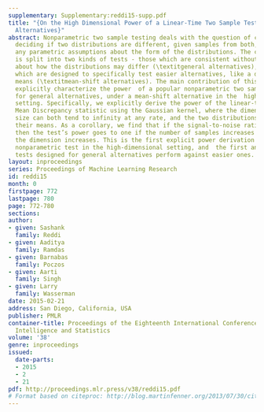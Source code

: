```yaml
---
supplementary: Supplementary:reddi15-supp.pdf
title: "{On the High Dimensional Power of a Linear-Time Two Sample Test under Mean-shift
  Alternatives}"
abstract: Nonparametric two sample testing deals with the question of consistently
  deciding if two distributions are different, given samples from both, without making
  any parametric assumptions about the form of the distributions. The current literature
  is split into two kinds of tests - those which are consistent without any assumptions
  about how the distributions may differ (\textitgeneral alternatives), and those
  which are designed to specifically test easier alternatives, like a difference in
  means (\textitmean-shift alternatives). The main contribution of this paper is to
  explicitly characterize the power  of a popular nonparametric two sample test, designed
  for general alternatives, under a mean-shift alternative in the  high-dimensional
  setting. Specifically, we explicitly derive the power of the linear-time Maximum
  Mean Discrepancy statistic using the Gaussian kernel, where the dimension and sample
  size can both tend to infinity at any rate, and the two distributions differ in
  their means. As a corollary, we find that if the signal-to-noise ratio is held constant,
  then the test’s power goes to one if the number of samples increases faster than
  the dimension increases. This is the first explicit power derivation for a general
  nonparametric test in the high-dimensional setting, and  the first analysis of how
  tests designed for general alternatives perform against easier ones.
layout: inproceedings
series: Proceedings of Machine Learning Research
id: reddi15
month: 0
firstpage: 772
lastpage: 780
page: 772-780
sections: 
author:
- given: Sashank
  family: Reddi
- given: Aaditya
  family: Ramdas
- given: Barnabas
  family: Poczos
- given: Aarti
  family: Singh
- given: Larry
  family: Wasserman
date: 2015-02-21
address: San Diego, California, USA
publisher: PMLR
container-title: Proceedings of the Eighteenth International Conference on Artificial
  Intelligence and Statistics
volume: '38'
genre: inproceedings
issued:
  date-parts:
  - 2015
  - 2
  - 21
pdf: http://proceedings.mlr.press/v38/reddi15.pdf
# Format based on citeproc: http://blog.martinfenner.org/2013/07/30/citeproc-yaml-for-bibliographies/
---
```

